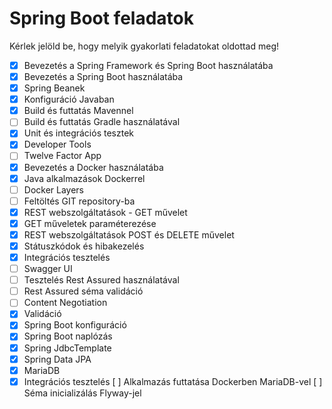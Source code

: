 # Spring Boot feladatok

Kérlek jelöld be, hogy melyik gyakorlati feladatokat oldottad meg!

* [x] Bevezetés a Spring Framework és Spring Boot használatába
* [x] Bevezetés a Spring Boot használatába
* [x] Spring Beanek
* [x] Konfiguráció Javaban
* [x] Build és futtatás Mavennel
* [ ] Build és futtatás Gradle használatával
* [x] Unit és integrációs tesztek
* [x] Developer Tools
* [ ] Twelve Factor App
* [x] Bevezetés a Docker használatába
* [x] Java alkalmazások Dockerrel
* [ ] Docker Layers
* [ ] Feltöltés GIT repository-ba
* [x] REST webszolgáltatások - GET művelet
* [x] GET műveletek paraméterezése
* [x] REST webszolgáltatások POST és DELETE művelet
* [x] Státuszkódok és hibakezelés
* [x] Integrációs tesztelés
* [ ] Swagger UI
* [ ] Tesztelés Rest Assured használatával
* [ ] Rest Assured séma validáció
* [ ] Content Negotiation
* [x] Validáció
* [x] Spring Boot konfiguráció
* [x] Spring Boot naplózás
* [x] Spring JdbcTemplate
* [x] Spring Data JPA
* [x] MariaDB
* [x] Integrációs tesztelés
  [ ] Alkalmazás futtatása Dockerben MariaDB-vel
  [ ] Séma inicializálás Flyway-jel
